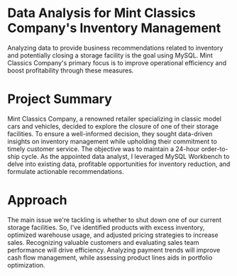# Data Analysis for Mint Classics Company's Inventory Management
Analyzing data to provide business recommendations related to inventory and potentially closing a storage facility is the goal using MySQL. Mint Classics Company's primary focus is to improve operational efficiency and boost profitability through these measures.

# Project Summary
Mint Classics Company, a renowned retailer specializing in classic model cars and vehicles, decided to explore the closure of one of their storage facilities. To ensure a well-informed decision, they sought data-driven insights on inventory management while upholding their commitment to timely customer service. The objective was to maintain a 24-hour order-to-ship cycle. As the appointed data analyst, I leveraged MySQL Workbench to delve into existing data, profitable opportunities for inventory reduction, and formulate actionable recommendations.

# Approach 
The main issue we're tackling is whether to shut down one of our current storage facilities. So, I've identified products with excess inventory, optimized warehouse usage, and adjusted pricing strategies to increase sales. Recognizing valuable customers and evaluating sales team performance will drive efficiency. Analyzing payment trends will improve cash flow management, while assessing product lines aids in portfolio optimization. 
